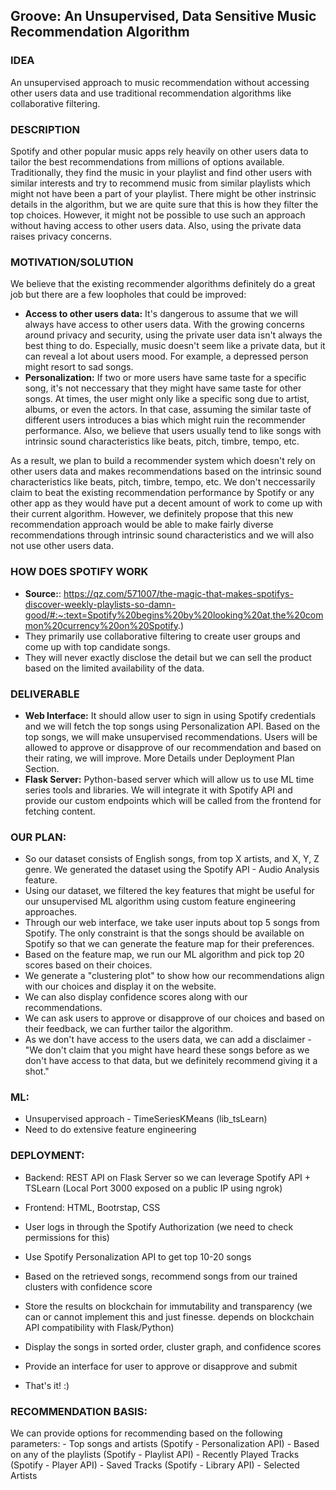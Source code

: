 ## Groove: An Unsupervised, Data Sensitive Music Recommendation Algorithm

### IDEA
An unsupervised approach to music recommendation without accessing other users data and use traditional recommendation algorithms like collaborative filtering.

### DESCRIPTION
Spotify and other popular music apps rely heavily on other users data to tailor the best recommendations from millions of options available. Traditionally, they find the music in your playlist and find other users with similar interests and try to recommend music from similar playlists which might not have been a part of your playlist. There might be other instrinsic details in the algorithm, but we are quite sure that this is how they filter the top choices. However, it
might not be possible to use such an approach without having access to other users data. Also, using the private data raises privacy concerns.

### MOTIVATION/SOLUTION
We believe that the existing recommender algorithms definitely do a great job but there are a few loopholes that could be improved:
- <b>Access to other users data:</b> It's dangerous to assume that we will always have access to other users data. With the growing concerns around privacy and security, using the private user data isn't always the best thing to do. Especially, music doesn't seem like a private data, but it can reveal a lot about users mood. For example, a depressed person might resort to sad songs.
- <b>Personalization:</b> If two or more users have same taste for a specific song, it's not neccessary that they might have same taste for other songs. At times, the user might only like a specific song due to artist, albums, or even the actors. In that case, assuming the similar taste of different users introduces a bias which might ruin the recommender performance. Also, we believe that users usually tend to like songs with intrinsic sound characteristics like beats, pitch, timbre,
    tempo, etc.

As a result, we plan to build a recommender system which doesn't rely on other users data and makes recommendations based on the intrinsic sound characteristics like beats, pitch, timbre, tempo, etc. We don't neccessarily claim to beat the existing recommendation performance by Spotify or any other app as they would have put a decent amount of work to come up with their current algorithm. However, we definitely propose that this new recommendation approach would be able to make fairly
diverse recommendations through intrinsic sound characteristics and we will also not use other users data.

### HOW DOES SPOTIFY WORK 
- <b>Source:</b>: https://qz.com/571007/the-magic-that-makes-spotifys-discover-weekly-playlists-so-damn-good/#:~:text=Spotify%20begins%20by%20looking%20at,the%20common%20currency%20on%20Spotify.)
- They primarily use collaborative filtering to create user groups and come up with top candidate songs.
- They will never exactly disclose the detail but we can sell the product based on the limited availability of the data.

### DELIVERABLE
- <b>Web Interface:</b> It should allow user to sign in using Spotify credentials and we will fetch the top songs using Personalization API. Based on the top songs, we will make unsupervised recommendations. Users will be allowed to approve or disapprove of our recommendation and based on their rating, we will improve. More Details under Deployment Plan Section.
- <b>Flask Server:</b> Python-based server which will allow us to use ML time series tools and libraries. We will integrate it with Spotify API and provide our custom endpoints which will be called from the frontend for fetching content.

### OUR PLAN:
- So our dataset consists of English songs, from top X artists, and X, Y, Z genre. We generated the dataset using the Spotify API - Audio Analysis feature.
- Using our dataset, we filtered the key features that might be useful for our unsupervised ML algorithm using custom feature engineering approaches.
- Through our web interface, we take user inputs about top 5 songs from Spotify. The only constraint is that the songs should be available on Spotify so that we can generate the feature map for their preferences.
- Based on the feature map, we run our ML algorithm and pick top 20 scores based on their choices.
- We generate a "clustering plot" to show how our recommendations align with our choices and display it on the website.
- We can also display confidence scores along with our recommendations.
- We can ask users to approve or disapprove of our choices and based on their feedback, we can further tailor the algorithm.
- As we don't have access to the users data, we can add a disclaimer - "We don't claim that you might have heard these songs before as we don't have access to that data, but we definitely recommend giving it a shot."

### ML:
- Unsupervised approach - TimeSeriesKMeans (lib_tsLearn)
- Need to do extensive feature engineering

### DEPLOYMENT:
- Backend: REST API on Flask Server so we can leverage Spotify API + TSLearn (Local Port 3000 exposed on a public IP using ngrok)
- Frontend: HTML, Bootrstap, CSS

- User logs in through the Spotify Authorization (we need to check permissions for this)
- Use Spotify Personalization API to get top 10-20 songs
- Based on the retrieved songs, recommend songs from our trained clusters with confidence score
- Store the results on blockchain for immutability and transparency (we can or cannot implement this and just finesse. depends on blockchain API compatibility with Flask/Python)
- Display the songs in sorted order, cluster graph, and confidence scores
- Provide an interface for user to approve or disapprove and submit
- That's it! :)

### RECOMMENDATION BASIS:
We can provide options for recommending based on the following parameters:
    - Top songs and artists (Spotify - Personalization API)
    - Based on any of the playlists (Spotify - Playlist API)
    - Recently Played Tracks (Spotify - Player API)
    - Saved Tracks (Spotify - Library API)
    - Selected Artists
